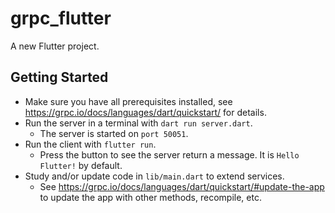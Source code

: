 # grpc_flutter

A new Flutter project.

## Getting Started

- Make sure you have all prerequisites installed, see https://grpc.io/docs/languages/dart/quickstart/ for details.
- Run the server in a terminal with <code>dart run server.dart</code>.
    - The server is started on `port 50051`.
- Run the client with <code>flutter run</code>.
    - Press the button to see the server return a message. It is `Hello Flutter!` by default.
- Study and/or update code in `lib/main.dart` to extend services.
    - See https://grpc.io/docs/languages/dart/quickstart/#update-the-app to update the app with other methods,
      recompile, etc.